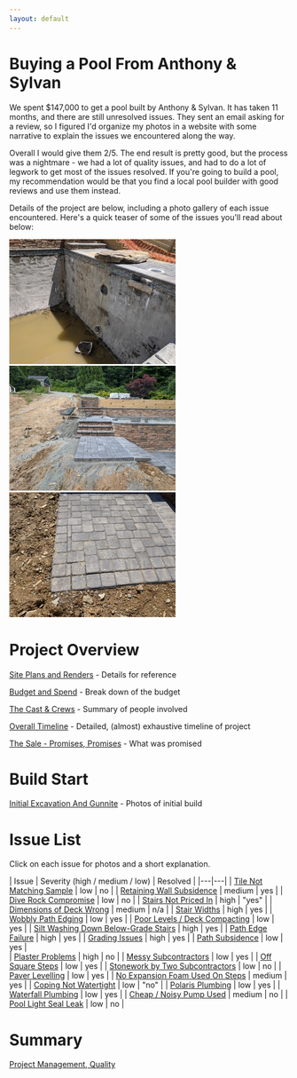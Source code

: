 ```yaml
---
layout: default
---
```


# Buying a Pool From Anthony & Sylvan 

We spent $147,000 to get a pool built by Anthony & Sylvan. It has taken 11 months, and there are still unresolved issues. They sent an email asking for a review, so I figured I'd organize my photos in a website with some narrative to explain the issues we encountered along the way.

Overall I would give them 2/5. The end result is pretty good, but the process was a nightmare - we had a lot of quality issues, and had to do a lot of legwork to get most of the issues resolved. If you're going to build a pool, my recommendation would be that you find a local pool builder with good reviews and use them instead. 

Details of the project are below, including a photo gallery of each issue encountered. Here's a quick teaser of some of the issues you'll read about below:

<a data-fancybox="highlights" href="images/14-grading5.jpg"><img src="images/small/14-grading5.jpg"></a>
<a data-fancybox="highlights" href="images/09-stairs5.jpg"><img src="images/small/09-stairs5.jpg"></a>
<a data-fancybox="highlights" href="images/13-pathedge9.jpg"><img src="images/small/13-pathedge9.jpg"></a>


# Project Overview

[Site Plans and Renders](./00-site-plans.html) - Details for reference

[Budget and Spend](./00-budget.html) - Break down of the budget

[The Cast & Crews](./00-theparties.html) - Summary of people involved
 
[Overall Timeline](./01-timeline.html) - Detailed, (almost) exhaustive timeline of project

[The Sale - Promises, Promises](./02-thesale.html) - What was promised

# Build Start

[Initial Excavation And Gunnite](./03-excavation.html) - Photos of initial build

# Issue List

Click on each issue for photos and a short explanation.

| Issue | Severity (high / medium / low) | Resolved | 
|---|---|
| [Tile Not Matching Sample](./04-tile.html) | low | no |
| [Retaining Wall Subsidence](./05-subsidence.html) | medium | yes | 
| [Dive Rock Compromise](./06-diverock.html) | low | no |
| [Stairs Not Priced In](./07-stairs.html) | high | "yes" | 
| [Dimensions of Deck Wrong](./08-dimensions.html) | medium | n/a |
| [Stair Widths](./09-stairwidths.html) | high | yes |
| [Wobbly Path Edging](./10-pathedging.html) | low | yes |
| [Poor Levels / Deck Compacting](./11-deckcompacting.html) | low | yes | 
| [Silt Washing Down Below-Grade Stairs](./12-belowgradestairs.html) | high | yes | 
| [Path Edge Failure](./13-pathedgefailure.html) | high | yes | 
| [Grading Issues](./14-grading.html) | high | yes | 
| [Path Subsidence](./15-path-subsidence.html) | low | yes |  
| [Plaster Problems](./16-plaster.html) | high | no | 
| [Messy Subcontractors](./17-subcontractors.html) | low | yes | 
| [Off Square Steps](./18-squintsteps.html) | low | yes |
| [Stonework by Two Subcontractors](./19-stonework.html) | low | no |
| [Paver Levelling](./20-levelling.html) | low | yes | 
| [No Expansion Foam Used On Steps](./21-expansionfoam.html) | medium | yes | 
| [Coping Not Watertight](./22-coping.html) | low | "no" |
| [Polaris Plumbing](./23-polaris-plumbing.html) | low | yes | 
| [Waterfall Plumbing](./24-waterfall-plumbing.html) | low | yes | 
| [Cheap / Noisy Pump Used](./25-cheap-pump.html) | medium | no |
| [Pool Light Seal Leak](./26-pool-light.html) | low | no |

# Summary

[Project Management, Quality](./27-summary.html)

